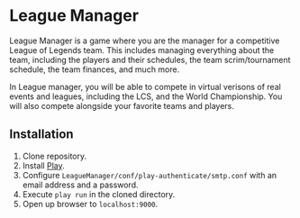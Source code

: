 League Manager
==============
League Manager is a game where you are the manager for a competitive League of Legends team.
This includes managing everything about the team, including the players and their schedules,
the team scrim/tournament schedule, the team finances, and much more.

In League manager, you will be able to compete in virtual verisons of real events and leagues,
including the LCS, and the World Championship. You will also compete alongside your favorite
teams and players.

Installation
------------
1. Clone repository.
2. Install [Play](http://www.playframework.com/documentation/2.2.1/Installing).
3. Configure `LeagueManager/conf/play-authenticate/smtp.conf` with an email address and a password.
4. Execute `play run` in the cloned directory.
5. Open up browser to `localhost:9000`.